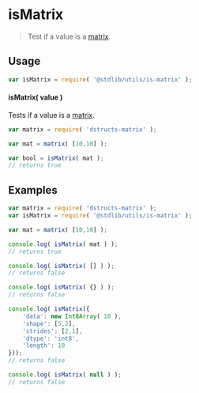 isMatrix
===
> Test if a value is a [matrix][matrix].

<!-- <usage> -->
## Usage

``` javascript
var isMatrix = require( '@stdlib/utils/is-matrix' );
```

#### isMatrix( value )

Tests if a value is a [matrix][matrix].

``` javascript
var matrix = require( 'dstructs-matrix' );

var mat = matrix( [10,10] );

var bool = isMatrix( mat );
// returns true
```
<!-- </usage> -->

<!-- <examples> -->
## Examples

``` javascript
var matrix = require( 'dstructs-matrix' );
var isMatrix = require( '@stdlib/utils/is-matrix' );

var mat = matrix( [10,10] );

console.log( isMatrix( mat ) );
// returns true

console.log( isMatrix( [] ) );
// returns false

console.log( isMatrix( {} ) );
// returns false

console.log( isMatrix({
	'data': new Int8Array( 10 ),
	'shape': [5,2],
	'strides': [2,1],
	'dtype': 'int8',
	'length': 10
}));
// returns false

console.log( isMatrix( null ) );
// returns false
```
<!-- </examples> -->

<!-- <links> -->
[matrix]: https://github.com/dstructs/matrix
<!-- </links> -->

